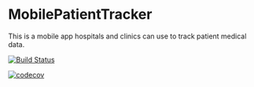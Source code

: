 # MobilePatientTracker
This is a mobile app hospitals and clinics can use to track patient medical data.

[![Build Status](https://travis-ci.com/AC-PCwits/MobilePatientTracker.svg?branch=master)](https://travis-ci.com/AC-PCwits/MobilePatientTracker)

[![codecov](https://codecov.io/gh/AC-PCwits/MobilePatientTracker/branch/travis-attempt-9/graph/badge.svg?token=ad7d6b95-2094-455b-97b0-93da447b8c2b)](https://codecov.io/gh/AC-PCwits/MobilePatientTracker)
